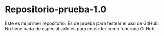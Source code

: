 # Repositorio-prueba-1.0
Este es mi primer repositorio. Es de prueba para testear el uso de GitHub.
No tiene nada de especial solo es para entender como funciona GitHub.
